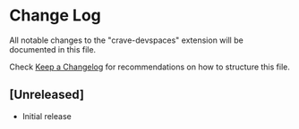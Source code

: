# Change Log

All notable changes to the "crave-devspaces" extension will be documented in this file.

Check [Keep a Changelog](http://keepachangelog.com/) for recommendations on how to structure this file.

## [Unreleased]

- Initial release